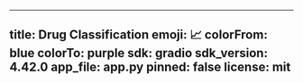 ------
title: Drug Classification
emoji: 📈
colorFrom: blue
colorTo: purple
sdk: gradio
sdk_version: 4.42.0
app_file: app.py
pinned: false
license: mit
------
